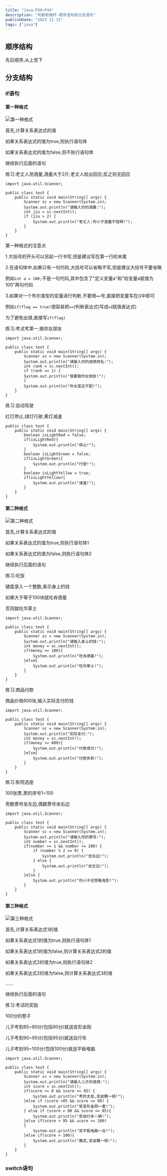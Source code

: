 ```yaml
---
title: "Java-P39~P44"
description: "判断和循环-顺序语句和分支语句"
publishDate: "2023 12 15"
tags: ["java"]
---
```


## 顺序结构

先后顺序,从上至下

## 分支结构

### if语句

#### 第一种格式

![第一种格式](https://image-resources.vercel.app/photos/thumbnail/if%E8%AF%AD%E5%8F%A5%E7%AC%AC%E4%B8%80%E7%A7%8D%E6%A0%BC%E5%BC%8F-ccf4df.jpg)

首先,计算关系表达式的值

如果关系表达式的值为true,则执行语句体

如果关系表达式的值为false,则不执行语句体

继续执行后面的语句

练习:老丈人测酒量,酒量大于2斤,老丈人给出回应;反之则无回应

```
import java.util.Scanner;

public class test {
    public static void main(String[] args) {
        Scanner sc = new Scanner(System.in);
        System.out.println("请输入你的酒量:");
        int jiu = sc.nextInt();
        if (jiu > 2) {
            System.out.println("老丈人:你小子酒量不错啊!");
        }
    }
}
```

第一种格式的注意点

1.大括号的开头可以另起一行书写,但是建议写在第一行的末尾

2.在语句体中,如果只有一句代码,大括号可以省略不写,但是建议大括号不要省略

例如`int a = 100;`不是一句代码,其中包含了"定义变量a"和"给变量a赋值为100"两句代码

3.如果对一个布尔类型的变量进行判断,不要用`==`号,直接把变量写在()中即可

例如`if(flag == true)`很容易把`==`(判断表达式)写成`=`(赋值表达式)

为了避免出错,直接写`if(flag)`

练习:考试考第一,做你女朋友

```
import java.util.Scanner;

public class test {
    public static void main(String[] args) {
        Scanner sc = new Scanner(System.in);
        System.out.println("请输入你的成绩排名:");
        int rank = sc.nextInt();
        if (rank == 1) {
        System.out.println("我要做你女朋友!");
        }
        System.out.println("你太菜还不配!");
    }
}
```

练习:自动驾驶

红灯停止,绿灯行驶,黄灯减速

```
public class test {
    public static void main(String[] args) {
        boolean isLightRed = false;
        if(isLightRed){
            System.out.println("停止!");
        }
        boolean isLightGreen = false;
        if(isLightGreen){
            System.out.println("行驶!");
        }
        boolean isLightYellow = true;
        if(isLightYellow){
            System.out.println("减速!");
        }
    }
}
```

#### 第二种格式

![第二种格式](https://image-resources.vercel.app/photos/thumbnail/if%E8%AF%AD%E5%8F%A5%E7%AC%AC%E4%BA%8C%E7%A7%8D%E6%A0%BC%E5%BC%8F-ccf4df.jpg)

首先,计算关系表达式的值

如果关系表达式的值为true,则执行语句体1

如果关系表达式的值为false,则执行语句体2

继续执行后面的语句

练习:吃饭

键盘录入一个整数,表示身上的钱

如果大于等于100块就吃肯德基

否则就吃华莱士

```
import java.util.Scanner;

public class test {
    public static void main(String[] args) {
        Scanner sc = new Scanner(System.in);
        System.out.println("请输入身上的钱:");
        int money = sc.nextInt();
        if(money >= 100){
            System.out.println("吃肯德基!");
        }else{
            System.out.println("吃华莱士!");
        }
    }
}
```

练习:商品付款

商品价格600块,输入实际支付的钱

```
import java.util.Scanner;

public class test {
    public static void main(String[] args) {
        Scanner sc = new Scanner(System.in);
        System.out.println("实际支付:");
        int money = sc.nextInt();
        if(money >= 600){
            System.out.println("付款成功!");
        }else{
            System.out.println("付款失败!");
        }
    }
}
```

练习:影院选座

100张票,票的序号1~100

奇数票号坐左边,偶数票号坐右边

```
import java.util.Scanner;

public class test {
    public static void main(String[] args) {
        Scanner sc = new Scanner(System.in);
        System.out.println("请输入你的票号:");
        int number = sc.nextInt();
        if(number >= 1 && number <= 100) {
            if (number % 2 == 0) {
                System.out.println("坐右边!");
            } else {
                System.out.println("坐左边!");
            }
        }else {
            System.out.println("你小子还想看电影!");
        }
    }
}
```

#### 第三种格式

![第三种格式](https://image-resources.vercel.app/photos/thumbnail/if%E8%AF%AD%E5%8F%A5%E7%AC%AC%E4%B8%89%E7%A7%8D%E6%A0%BC%E5%BC%8F-ccf4df.jpg)

首先,计算关系表达式1的值

如果关系表达式1的值为true,则执行语句体1

如果关系表达式1的值为false,则计算关系表达式2的值

如果关系表达式2的值为true,则执行语句体2

如果关系表达式2的值为false,则计算关系表达式3的值

......

继续执行后面的语句

练习:考试的奖励

100分的卷子

儿子考到85~90分(包括90分)就送变形金刚

儿子考到90~95分(包括95分)就送自行车

儿子考到95~100分(包括100分)就送平板电脑

```
import java.util.Scanner;

public class test {
    public static void main(String[] args) {
        Scanner sc = new Scanner(System.in);
        System.out.println("请输入儿子的成绩:");
        int score = sc.nextInt();
        if(score >= 0 && score <= 85) {
            System.out.println("考的太低,奖皮鞭一顿!");
        }else if (score >85 && score <= 90) {
            System.out.println("奖变形金刚一套!");
        } else if (score > 90 && score <= 95){
            System.out.println("奖自行车一辆!");
        }else if(score > 95 && score <= 100)
        {
            System.out.println("奖平板电脑一台!");
        }else if(score > 100){
            System.out.println("撒谎,奖皮鞭一顿!");
        }
    }
}
```

### switch语句